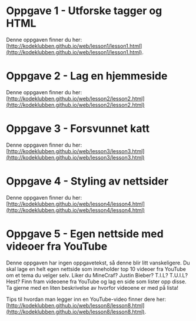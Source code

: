 # Oppgave 1 - Utforske tagger og HTML
Denne oppgaven finner du her: [http://kodeklubben.github.io/web/lesson1/lesson1.html](http://kodeklubben.github.io/web/lesson1/lesson1.html). 

# Oppgave 2 - Lag en hjemmeside
Denne oppgaven finner du her: [http://kodeklubben.github.io/web/lesson2/lesson2.html](http://kodeklubben.github.io/web/lesson2/lesson2.html) 

# Oppgave 3 - Forsvunnet katt
Denne oppgaven finner du her: [http://kodeklubben.github.io/web/lesson3/lesson3.html](http://kodeklubben.github.io/web/lesson3/lesson3.html) 

# Oppgave 4 - Styling av nettsider 
Denne oppgaven finner du her: [http://kodeklubben.github.io/web/lesson4/lesson4.html](http://kodeklubben.github.io/web/lesson4/lesson4.html) 

# Oppgave 5 - Egen nettside med videoer fra YouTube
Denne oppgaven har ingen oppgavetekst, så denne blir litt vanskeligere. Du skal
lage en helt egen nettside som inneholder top 10 videoer fra YouTube om et tema
du velger selv. Liker du MineCraf? Justin Bieber? T.I.L? T.U.I.L? Hest? Finn
fram videoene fra YouTube og lag en side som lister opp disse. Ta gjerne med en
liten beskrivelse av hvorfor videoene er med på lista! 

Tips til hvordan man legger inn en YouTube-video finner dere her: [http://kodeklubben.github.io/web/lesson8/lesson8.html](http://kodeklubben.github.io/web/lesson8/lesson8.html). 


